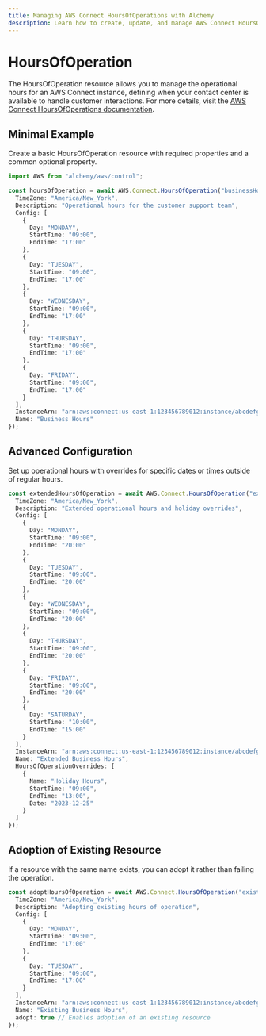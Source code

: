 ```yaml
---
title: Managing AWS Connect HoursOfOperations with Alchemy
description: Learn how to create, update, and manage AWS Connect HoursOfOperations using Alchemy Cloud Control.
---
```


# HoursOfOperation

The HoursOfOperation resource allows you to manage the operational hours for an AWS Connect instance, defining when your contact center is available to handle customer interactions. For more details, visit the [AWS Connect HoursOfOperations documentation](https://docs.aws.amazon.com/connect/latest/userguide/).

## Minimal Example

Create a basic HoursOfOperation resource with required properties and a common optional property.

```ts
import AWS from "alchemy/aws/control";

const hoursOfOperation = await AWS.Connect.HoursOfOperation("businessHours", {
  TimeZone: "America/New_York",
  Description: "Operational hours for the customer support team",
  Config: [
    {
      Day: "MONDAY",
      StartTime: "09:00",
      EndTime: "17:00"
    },
    {
      Day: "TUESDAY",
      StartTime: "09:00",
      EndTime: "17:00"
    },
    {
      Day: "WEDNESDAY",
      StartTime: "09:00",
      EndTime: "17:00"
    },
    {
      Day: "THURSDAY",
      StartTime: "09:00",
      EndTime: "17:00"
    },
    {
      Day: "FRIDAY",
      StartTime: "09:00",
      EndTime: "17:00"
    }
  ],
  InstanceArn: "arn:aws:connect:us-east-1:123456789012:instance/abcdefg-1234-5678-90ab-cdefghijklm",
  Name: "Business Hours"
});
```

## Advanced Configuration

Set up operational hours with overrides for specific dates or times outside of regular hours.

```ts
const extendedHoursOfOperation = await AWS.Connect.HoursOfOperation("extendedBusinessHours", {
  TimeZone: "America/New_York",
  Description: "Extended operational hours and holiday overrides",
  Config: [
    {
      Day: "MONDAY",
      StartTime: "09:00",
      EndTime: "20:00"
    },
    {
      Day: "TUESDAY",
      StartTime: "09:00",
      EndTime: "20:00"
    },
    {
      Day: "WEDNESDAY",
      StartTime: "09:00",
      EndTime: "20:00"
    },
    {
      Day: "THURSDAY",
      StartTime: "09:00",
      EndTime: "20:00"
    },
    {
      Day: "FRIDAY",
      StartTime: "09:00",
      EndTime: "20:00"
    },
    {
      Day: "SATURDAY",
      StartTime: "10:00",
      EndTime: "15:00"
    }
  ],
  InstanceArn: "arn:aws:connect:us-east-1:123456789012:instance/abcdefg-1234-5678-90ab-cdefghijklm",
  Name: "Extended Business Hours",
  HoursOfOperationOverrides: [
    {
      Name: "Holiday Hours",
      StartTime: "09:00",
      EndTime: "13:00",
      Date: "2023-12-25"
    }
  ]
});
```

## Adoption of Existing Resource

If a resource with the same name exists, you can adopt it rather than failing the operation.

```ts
const adoptHoursOfOperation = await AWS.Connect.HoursOfOperation("existingBusinessHours", {
  TimeZone: "America/New_York",
  Description: "Adopting existing hours of operation",
  Config: [
    {
      Day: "MONDAY",
      StartTime: "09:00",
      EndTime: "17:00"
    },
    {
      Day: "TUESDAY",
      StartTime: "09:00",
      EndTime: "17:00"
    }
  ],
  InstanceArn: "arn:aws:connect:us-east-1:123456789012:instance/abcdefg-1234-5678-90ab-cdefghijklm",
  Name: "Existing Business Hours",
  adopt: true // Enables adoption of an existing resource
});
```